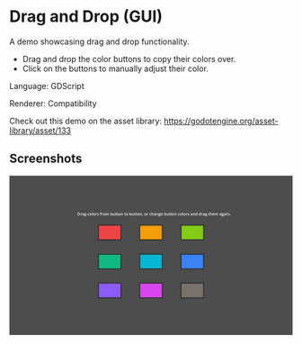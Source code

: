 # Drag and Drop (GUI)

A demo showcasing drag and drop functionality.

- Drag and drop the color buttons to copy their colors over.
- Click on the buttons to manually adjust their color.

Language: GDScript

Renderer: Compatibility

Check out this demo on the asset library: https://godotengine.org/asset-library/asset/133

## Screenshots

![Screenshot](screenshots/drag_and_drop.webp)
